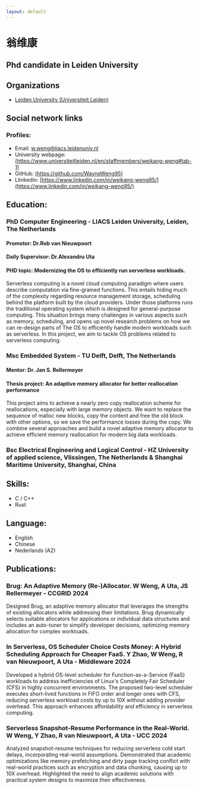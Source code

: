 ```yaml
---
layout: default
---
```


# 翁维康

## Phd candidate in Leiden University

## Organizations
  - [Leiden University (Universiteit Leiden)](https://www.universiteitleiden.nl/en)

## Social network links
### Profiles:
  - Email: w.weng@liacs.leidenuniv.nl
  - University webpage: [(https://www.universiteitleiden.nl/en/staffmembers/weikang-weng#tab-1)](https://www.universiteitleiden.nl/en/staffmembers/weikang-weng#tab-1)
  - GitHub: [(https://github.com/WayneWeng95)](https://github.com/WayneWeng95)
  - Llinkedin: [https://www.linkedin.com/in/weikang-weng95/](https://www.linkedin.com/in/weikang-weng95/)

## Education:
### PhD Computer Engineering - LIACS Leiden University, Leiden, The Netherlands
#### Promotor: Dr.Rob van Nieuwpoort  
#### Daily Supervisor: Dr.Alexandru Uta
#### PHD topic: Modernizing the OS to efficiently run serverless workloads.

Serverless computing is a novel cloud computing paradigm where users describe computation via fine-grained functions. This entails hiding much of the complexity regarding resource management storage, scheduling behind the platform built by the cloud providers. Under those platforms runs the traditional operating system which is designed for general-purpose computing. This situation brings many challenges in various aspects such as memory, scheduling, and opens up novel research problems on how we can re-design parts of The OS to efficiently handle modern workloads such as serverless. In this project, we aim to tackle OS problems related to serverless computing.

### Msc Embedded System - TU Delft, Delft, The Netherlands
#### Mentor: Dr. Jan S. Rellermeyer
#### Thesis project: An adaptive memory allocator for better reallocation performance

This project aims to achieve a nearly zero copy reallocation scheme for reallocations, especially with large memory objects. We want to replace the sequence of malloc new blocks, copy the content and free the old block with other options, so we save the performance losses during the copy. We combine several approaches and build a novel adaptive memory allocator to achieve efficient memory reallocation for modern big data workloads. 


### Bsc Electrical Engineering and Logical Control - HZ University of applied science, Vlissingen, The Netherlands & Shanghai Maritime University, Shanghai, China


## Skills:
- C / C++
- Rust

## Language:
- English
- Chinese
- Nederlands (A2)

## Publications:
### Brug: An Adaptive Memory (Re-)Allocator. W Weng, A Uta, JS Rellermeyer - CCGRID 2024
Designed Brug, an adaptive memory allocator that leverages the strengths of existing allocators while addressing their limitations. Brug dynamically selects suitable allocators for applications or individual data structures and includes an auto-tuner to simplify developer decisions, optimizing memory allocation for complex workloads.

### In Serverless, OS Scheduler Choice Costs Money: A Hybrid Scheduling Approach for Cheaper FaaS. Y Zhao, W Weng, R van Nieuwpoort, A Uta - Middleware 2024
Developed a hybrid OS-level scheduler for Function-as-a-Service (FaaS) workloads to address inefficiencies of Linux's Completely Fair Scheduler (CFS) in highly concurrent environments. The proposed two-level scheduler executes short-lived functions in FIFO order and longer ones with CFS, reducing serverless workload costs by up to 10X without adding provider overhead. This approach enhances affordability and efficiency in serverless computing.

### Serverless Snapshot-Resume Performance in the Real-World. W Weng, Y Zhao, R van Nieuwpoort, A Uta - UCC 2024
Analyzed snapshot-resume techniques for reducing serverless cold start delays, incorporating real-world assumptions. Demonstrated that academic optimizations like memory prefetching and dirty page tracking conflict with real-world practices such as encryption and data chunking, causing up to 10X overhead. Highlighted the need to align academic solutions with practical system designs to maximize their effectiveness.
